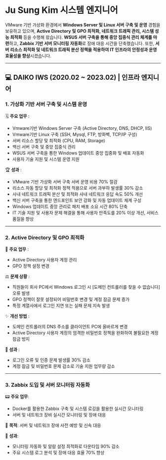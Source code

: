 # Ju Sung Kim 시스템 엔지니어
VMware 기반 가상화 환경에서 **Windows Server 및 Linux 서버 구축 및 운영** 경험을 보유하고 있으며, **Active Directory 및 GPO 최적화, 네트워크 트래픽 관리, 시스템 성능 최적화** 등을 수행해 왔습니다.
**WSUS 서버 구축을 통해 중앙 집중식 관리 체계를 마련**하고, **Zabbix 기반 서버 모니터링 자동화**로 장애 대응 시간을 단축했습니다. 또한, **서버 리소스 최적화 및 네트워크 트래픽 분산 정책을 적용하여 IT 인프라의 안정성과 운영 효율성을 향상**시켰습니다. 

---

## 💻 DAIKO IWS (2020.02 ~ 2023.02) | 인프라 엔지니어
### 1.  가상화 기반 서버 구축 및 시스템 운영

🗓 **주요 업무** : 
 - Vmware기반 Windows Server 구축 (Active Directory, DNS, DHCP, IIS)
 - Vmware기반 Linux 구축 (SSH, Mysql, FTP, 방화벽, TCP/IP 구성)
 - 서버 리소스 할당 및 최적화 (CPU, RAM, Storage)
 - 백신 서버 구축 및 중앙 집중식 관리 
 - WSUS 서버 구축을 통한 Windows 업데이트 중앙 집중화 및 배포 자동화
 - 사용자 기술 지원 및 시스템 운영 지원

🏆 **성과** : 
 - VMware 기반 가상화 서버 구축 서버 운영 비용 70% 절감
 - 리소스 자동 할당 및 최적화 정책 적용으로 서버 과부하 발생률 30% 감소
 - 사내 네트워크 트래픽 분산 및 최적화 사내 네트워크 응답 속도 50% 개선
 - 백신 서버 구축을 통한 엔드포인트 보안 강화 및 자동 업데이트 체계 구성
 - Windows 업데이트 중앙 관리로 패치 배포 소요 시간 80% 단축
 - IT 기술 지원 및 사용자 문제 해결을 통해 사용자 만족도를 20% 이상 개선, 서비스 품질을 향상
---
### 2. Active Directory 및 GPO 최적화
   
🎨 **주요 업무** : 
 - Active Directory 사용자 계정 관리
 - GPO 정책 설정 변경
   
⚖ **문제 상황** :
 - 직원들이 회사 PC에서 Windows 로그인 시 [도메인 컨트롤러를 찾을 수 없습니다] 오류 발생
 - GPO 정책이 잘못 설정되어 비밀번호 변경 및 계정 잠금 문제 증가
 - 특정 계열사에서 로그인 지연 또는 실패 문제 지속 발생
   
✨ **개선 방법** :
 - 도메인 컨트롤러의 DNS 주소를 클라이언트 PC에 올바르게 변경
 - Active Directory 사용자 계정의 엄격한 비밀번호 정책을 완화하여 불필요한 계정 잠금 방지
   
🎉 **성과** :
 - 로그인 오류 및 인증 문제 발생률 30% 감소
 - 계정 잠금 및 비밀번호 문제 감소로 기술 지원 업무량 감소
---
### 3. Zabbix 도입 및 서버 모니터링 자동화
   
📟 **주요 업무**:
 - Docker를 활용한 Zabbix 구축 및 시스템 로깅을 활용한 실시간 모니터링
 - 서버 및 네트워크 장비 실시간 모니터링 및 장애 대응

🎯 **목적**: 서버 및 네트워크 장애 사전 예방 및 신속 대응

🥇 **성과**:
 - 모니터링 자동화 및 알람 설정 최적화로 다운타임 90% 감소
 - 주요 시스템 로그 분석 및 장애 대응 효율 70% 향상
